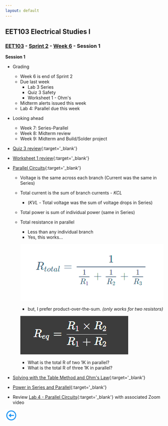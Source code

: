 ```yaml
---
layout: default
---
```


## EET103 Electrical Studies I

### [EET103](../../../) - [Sprint 2](../../) - [Week 6](../) - Session 1

**Session 1**

- Grading
    - Week 6 is end of Sprint 2
    - Due last week
        - Lab 3 Series
        - Quiz 3 Safety
        - Worksheet 1 - Ohm's
    - Midterm alerts issued this week
    - Lab 4: Parallel due this week
- Looking ahead
    - Week 7: Series-Parallel
    - Week 8: Midterm review
    - Week 9: Midterm and Build/Solder project

- [Quiz 3 review](https://forms.office.com/Pages/DesignPageV2.aspx?origin=NeoPortalPage&subpage=design&collectionid=n11gwqsxu7fopf84cx7kng&id=7d-nLF6sb0SVV1dHONw2EJ6w58fEsdNChe_qBQ1MBUdUNks0S1ZUS08yVFhBN0cySFJFVEJNWkxYTi4u){:target='_blank'}

- [Worksheet 1 review](https://forms.office.com/Pages/DesignPageV2.aspx?origin=NeoPortalPage&subpage=design&collectionid=n11gwqsxu7fopf84cx7kng&id=7d-nLF6sb0SVV1dHONw2EJ6w58fEsdNChe_qBQ1MBUdUOTBQMTg1MUVSTFlRUEJPVDY0UTZLUktWQS4u){:target='_blank'}


- [Parallel Circuits](https://www.allaboutcircuits.com/textbook/direct-current/chpt-5/simple-parallel-circuits/){:target='_blank'}
    - Voltage is the same across each branch (Current was the same in Series)
    - Total current is the sum of branch currents - *KCL*
        - (*KVL* - Total voltage was the sum of voltage drops in Series)
    - Total power is sum of individual power (same in Series)
    - Total resistance in parallel
        - Less than any individual branch
        - Yes, this works...

        ![alt text](parallel_total_R.png)

        - but, I prefer product-over-the-sum. *(only works for two resistors)*

        ![alt text](product-over-sum.png)

        - What is the total R of two 1K in parallel?
        - What is the total R of three 1K in parallel?     

- [Solving with the Table Method and Ohm's Law](https://www.allaboutcircuits.com/textbook/direct-current/chpt-5/solving-series-and-parallel-circuits-with-the-table-method-and-ohms-law/){:target='_blank'}

- [Power in Series and Parallel](https://www.allaboutcircuits.com/textbook/direct-current/chpt-5/power-calculations/){:target='_blank'}

- Review [Lab 4 - Parallel Circuits](../../../labs/l04_parallel_circuits/){:target='_blank'} with associated Zoom video

[![back button](../../../back_button.png)](../)

